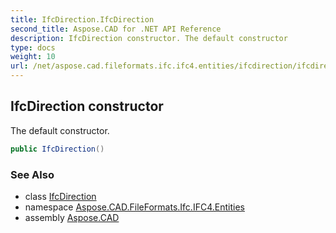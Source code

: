 ```yaml
---
title: IfcDirection.IfcDirection
second_title: Aspose.CAD for .NET API Reference
description: IfcDirection constructor. The default constructor
type: docs
weight: 10
url: /net/aspose.cad.fileformats.ifc.ifc4.entities/ifcdirection/ifcdirection/
---
```

## IfcDirection constructor

The default constructor.

```csharp
public IfcDirection()
```

### See Also

* class [IfcDirection](../)
* namespace [Aspose.CAD.FileFormats.Ifc.IFC4.Entities](../../ifcdirection/)
* assembly [Aspose.CAD](../../../)


